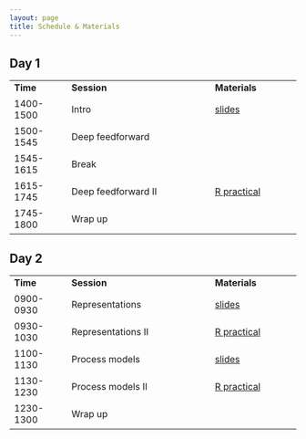 ```yaml
---
layout: page
title: Schedule & Materials
---
```


## Day 1

<table cellspacing="0" cellpadding="0">
  <col width="20%">
  <col width="50%">
  <col width="30%">
  <tr>
    <td style="padding-right:6px;padding-bottom:6px"><b>Time</b></td>
    <td style="padding-right:6px;padding-bottom:6px"><b>Session</b></td>
    <td style="padding-right:6px;padding-bottom:6px"><b>Materials</b></td>
  </tr>
  <tr>
    <td style="padding-right:6px;padding-bottom:6px">1400-1500</td>
    <td style="padding-right:6px;padding-bottom:6px">Intro</td>
    <td style="padding-right:6px;padding-bottom:6px">
      <a href="../sessions/Intro2NN/Intro2NN.html">slides</a>
    </td>
  </tr>
  <tr>
    <td style="padding-right:6px;padding-bottom:6px">1500-1545</td>
    <td style="padding-right:6px;padding-bottom:6px">Deep feedforward</td>
    <td style="padding-right:6px;padding-bottom:6px">
      <a href="../sessions/DeepFeedForward/DeepFeedForward.html"><slides</a>
    </td>
  </tr>  
  <tr>
    <td style="padding-right:6px;padding-bottom:6px">1545-1615</td>
    <td style="padding-right:6px;padding-bottom:6px">Break</td>
    <td style="padding-right:6px;padding-bottom:6px"></td>
  </tr>
  <tr>
    <td style="padding-right:6px;padding-bottom:6px">1615-1745</td>
    <td style="padding-right:6px;padding-bottom:6px">Deep feedforward II</td>
    <td style="padding-right:6px;padding-bottom:6px">
      <a href="../sessions/DeepFeedForward/DeepFeedForward_practical.html">R practical</a>
    </td>
  </tr>
  <tr>
  <td style="padding-right:6px;padding-bottom:6px">1745-1800</td>
    <td style="padding-right:6px;padding-bottom:6px">Wrap up</td>
    <td style="padding-right:6px;padding-bottom:6px"></td>
  </tr>
</table>


## Day 2

<table cellspacing="0" cellpadding="0">
  <col width="20%">
  <col width="50%">
  <col width="30%">
  <tr>
    <td style="padding-right:6px;padding-bottom:6px"><b>Time</b></td>
    <td style="padding-right:6px;padding-bottom:6px"><b>Session</b></td>
    <td style="padding-right:6px;padding-bottom:6px"><b>Materials</b></td>
  </tr>
  <tr>
    <td style="padding-right:6px;padding-bottom:6px">0900-0930</td>
    <td style="padding-right:6px;padding-bottom:6px">Representations</td>
    <td style="padding-right:6px;padding-bottom:6px">
      <a href="../sessions/Representation/Representation.html">slides</a>
    </td>
  </tr>
  <tr>
    <td style="padding-right:6px;padding-bottom:6px">0930-1030</td>
    <td style="padding-right:6px;padding-bottom:6px">Representations II </td>
    <td style="padding-right:6px;padding-bottom:6px">
      <a href="../sessions/Representation/Representation_practical.html">R practical</a>
    </td>
  </tr>  
  <tr>
    <td style="padding-right:6px;padding-bottom:6px">1100-1130</td>
    <td style="padding-right:6px;padding-bottom:6px">Process models</td>
    <td style="padding-right:6px;padding-bottom:6px">
      <a href="">slides</a>
    </td>
  </tr>
  <tr>
    <td style="padding-right:6px;padding-bottom:6px">1130-1230</td>
    <td style="padding-right:6px;padding-bottom:6px">Process models II</td>
    <td style="padding-right:6px;padding-bottom:6px">
      <a href="">R practical</a>
    </td>
  </tr>
  <tr>
    <td style="padding-right:6px;padding-bottom:6px">1230-1300</td>
    <td style="padding-right:6px;padding-bottom:6px">Wrap up</td>
    <td style="padding-right:6px;padding-bottom:6px"></td>
  </tr>  
</table>
